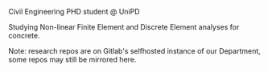 Civil Engineering PHD student @ UniPD

Studying Non-linear Finite Element and Discrete Element analyses for concrete.

Note: research repos are on Gitlab's selfhosted instance of our Department, some repos may still be mirrored here.
